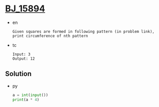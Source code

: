 # [BJ_15894](https://acmicpc.net/problem/15894)

* en

  ```en
  Given squares are formed in following pattern (in problem link), print circumference of nth pattern
  ```

* tc

  ```tc
  Input: 3
  Output: 12
  ```

## Solution

* py

  ```py
  a = int(input())
  print(a * 4)
  ```
